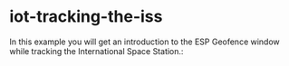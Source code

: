 # iot-tracking-the-iss
In this example you will get an introduction to the ESP Geofence window while tracking the International Space Station.:

